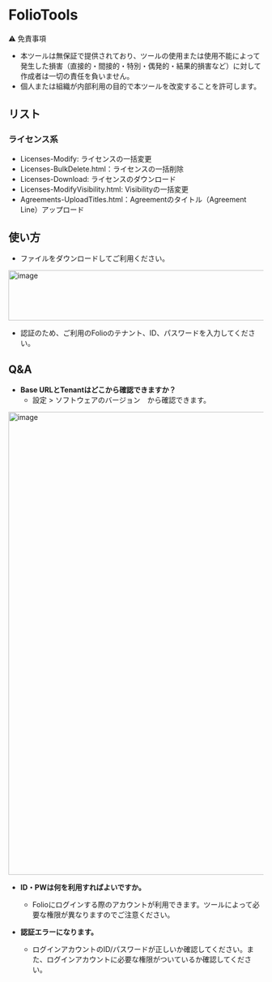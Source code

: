 # FolioTools

⚠️ 免責事項

* 本ツールは無保証で提供されており、ツールの使用または使用不能によって発生した損害（直接的・間接的・特別・偶発的・結果的損害など）に対して作成者は一切の責任を負いません。
* 個人または組織が内部利用の目的で本ツールを改変することを許可します。

## リスト
### ライセンス系
* Licenses-Modify: ライセンスの一括変更
* Licenses-BulkDelete.html：ライセンスの一括削除
* Licenses-Download: ライセンスのダウンロード
* Licenses-ModifyVisibility.html: Visibilityの一括変更
* Agreements-UploadTitles.html：Agreementのタイトル（Agreement Line）アップロード

## 使い方
* ファイルをダウンロードしてご利用ください。
 <img width="1111" height="99" alt="image" src="https://github.com/user-attachments/assets/47807c6a-1ad5-466a-9694-ae090e723def" />

* 認証のため、ご利用のFolioのテナント、ID、パスワードを入力してください。

## Q&A

* **Base URLとTenantはどこから確認できますか？**
  *  設定 > ソフトウェアのバージョン　から確認できます。

<img width="1377" height="912" alt="image" src="https://github.com/user-attachments/assets/62f07c9a-0738-45b8-a8de-293112845b34" />

* **ID・PWは何を利用すればよいですか。**
  * Folioにログインする際のアカウントが利用できます。ツールによって必要な権限が異なりますのでご注意ください。

* **認証エラーになります。**
  * ログインアカウントのID/パスワードが正しいか確認してください。また、ログインアカウントに必要な権限がついているか確認してください。
